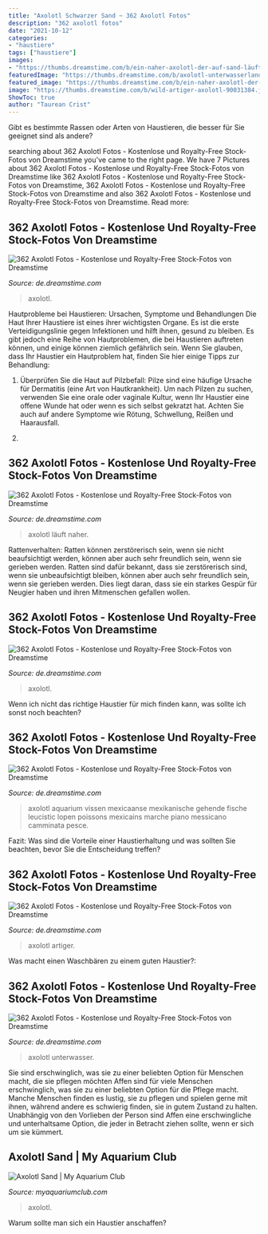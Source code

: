 ```yaml
---
title: "Axolotl Schwarzer Sand ~ 362 Axolotl Fotos"
description: "362 axolotl fotos"
date: "2021-10-12"
categories:
- "haustiere"
tags: ["haustiere"]
images:
- "https://thumbs.dreamstime.com/b/ein-naher-axolotl-der-auf-sand-läuft-vancouver-aquarium-kanada-169830786.jpg"
featuredImage: "https://thumbs.dreamstime.com/b/axolotl-unterwasserlandschaft-die-einen-auf-sandigen-boden-zeigt-184562104.jpg"
featured_image: "https://thumbs.dreamstime.com/b/ein-naher-axolotl-der-auf-sand-läuft-vancouver-aquarium-kanada-169830786.jpg"
image: "https://thumbs.dreamstime.com/b/wild-artiger-axolotl-90031384.jpg"
ShowToc: true
author: "Taurean Crist"
---
```



Gibt es bestimmte Rassen oder Arten von Haustieren, die besser für Sie geeignet sind als andere?

	

		
searching about 362 Axolotl Fotos - Kostenlose und Royalty-Free Stock-Fotos von Dreamstime you've came to the right page. We have 7 Pictures about 362 Axolotl Fotos - Kostenlose und Royalty-Free Stock-Fotos von Dreamstime like 362 Axolotl Fotos - Kostenlose und Royalty-Free Stock-Fotos von Dreamstime, 362 Axolotl Fotos - Kostenlose und Royalty-Free Stock-Fotos von Dreamstime and also 362 Axolotl Fotos - Kostenlose und Royalty-Free Stock-Fotos von Dreamstime. Read more:
		
    
## 362 Axolotl Fotos - Kostenlose Und Royalty-Free Stock-Fotos Von Dreamstime

<img loading=lazy src="https://thumbs.dreamstime.com/b/axolotl-unterwasserlandschaft-die-einen-auf-sandigen-boden-zeigt-184562104.jpg" onerror="this.onerror=null;this.src='https://tse2.mm.bing.net/th?id=OIP.1JkuWQri23qdYobPx9jL5AHaE7&amp;pid=15.1';" alt="362 Axolotl Fotos - Kostenlose und Royalty-Free Stock-Fotos von Dreamstime">

_Source: de.dreamstime.com_

>axolotl. 

	

Hautprobleme bei Haustieren: Ursachen, Symptome und Behandlungen
Die Haut Ihrer Haustiere ist eines ihrer wichtigsten Organe. Es ist die erste Verteidigungslinie gegen Infektionen und hilft ihnen, gesund zu bleiben. Es gibt jedoch eine Reihe von Hautproblemen, die bei Haustieren auftreten können, und einige können ziemlich gefährlich sein. Wenn Sie glauben, dass Ihr Haustier ein Hautproblem hat, finden Sie hier einige Tipps zur Behandlung:
1. Überprüfen Sie die Haut auf Pilzbefall: Pilze sind eine häufige Ursache für Dermatitis (eine Art von Hautkrankheit). Um nach Pilzen zu suchen, verwenden Sie eine orale oder vaginale Kultur, wenn Ihr Haustier eine offene Wunde hat oder wenn es sich selbst gekratzt hat. Achten Sie auch auf andere Symptome wie Rötung, Schwellung, Reißen und Haarausfall.

2.

    
## 362 Axolotl Fotos - Kostenlose Und Royalty-Free Stock-Fotos Von Dreamstime

<img loading=lazy src="https://thumbs.dreamstime.com/b/ein-naher-axolotl-der-auf-sand-läuft-vancouver-aquarium-kanada-169830786.jpg" onerror="this.onerror=null;this.src='https://tse2.mm.bing.net/th?id=OIP.bdfJRLrGQMYFDjKwuYNdJQHaE8&amp;pid=15.1';" alt="362 Axolotl Fotos - Kostenlose und Royalty-Free Stock-Fotos von Dreamstime">

_Source: de.dreamstime.com_

>axolotl läuft naher. 

	

Rattenverhalten: Ratten können zerstörerisch sein, wenn sie nicht beaufsichtigt werden, können aber auch sehr freundlich sein, wenn sie gerieben werden.
Ratten sind dafür bekannt, dass sie zerstörerisch sind, wenn sie unbeaufsichtigt bleiben, können aber auch sehr freundlich sein, wenn sie gerieben werden. Dies liegt daran, dass sie ein starkes Gespür für Neugier haben und ihren Mitmenschen gefallen wollen.

    
## 362 Axolotl Fotos - Kostenlose Und Royalty-Free Stock-Fotos Von Dreamstime

<img loading=lazy src="https://thumbs.dreamstime.com/b/frischwasseraquarium-axolotl-eine-große-salamander-eidechsenart-fisch-der-den-schutz-eines-halbierten-blumentopfs-einem-213817936.jpg" onerror="this.onerror=null;this.src='https://tse4.mm.bing.net/th?id=OIP.DcLQOJsD4AenWLn7y50meAHaEx&amp;pid=15.1';" alt="362 Axolotl Fotos - Kostenlose und Royalty-Free Stock-Fotos von Dreamstime">

_Source: de.dreamstime.com_

>axolotl. 

	

Wenn ich nicht das richtige Haustier für mich finden kann, was sollte ich sonst noch beachten?

    
## 362 Axolotl Fotos - Kostenlose Und Royalty-Free Stock-Fotos Von Dreamstime

<img loading=lazy src="https://thumbs.dreamstime.com/b/mexikanische-gehende-fische-des-axolotl-109572118.jpg" onerror="this.onerror=null;this.src='https://tse1.mm.bing.net/th?id=OIP.-bDD27ZYTUC345nKjIHrTQHaE2&amp;pid=15.1';" alt="362 Axolotl Fotos - Kostenlose und Royalty-Free Stock-Fotos von Dreamstime">

_Source: de.dreamstime.com_

>axolotl aquarium vissen mexicaanse mexikanische gehende fische leucistic lopen poissons mexicains marche piano messicano camminata pesce. 

	

Fazit: Was sind die Vorteile einer Haustierhaltung und was sollten Sie beachten, bevor Sie die Entscheidung treffen?

    
## 362 Axolotl Fotos - Kostenlose Und Royalty-Free Stock-Fotos Von Dreamstime

<img loading=lazy src="https://thumbs.dreamstime.com/b/wild-artiger-axolotl-90031384.jpg" onerror="this.onerror=null;this.src='https://tse3.mm.bing.net/th?id=OIP.MW4IDoBfS6g3p_PqRTLkDgHaEK&amp;pid=15.1';" alt="362 Axolotl Fotos - Kostenlose und Royalty-Free Stock-Fotos von Dreamstime">

_Source: de.dreamstime.com_

>axolotl artiger. 

	

Was macht einen Waschbären zu einem guten Haustier?:

    
## 362 Axolotl Fotos - Kostenlose Und Royalty-Free Stock-Fotos Von Dreamstime

<img loading=lazy src="https://thumbs.dreamstime.com/b/mexikanisches-salamanderporträt-des-axolotl-unterwasser-71038147.jpg" onerror="this.onerror=null;this.src='https://tse1.mm.bing.net/th?id=OIP.uI47eMBFdlgKRbm3xvPjawHaE7&amp;pid=15.1';" alt="362 Axolotl Fotos - Kostenlose und Royalty-Free Stock-Fotos von Dreamstime">

_Source: de.dreamstime.com_

>axolotl unterwasser. 

	

Sie sind erschwinglich, was sie zu einer beliebten Option für Menschen macht, die sie pflegen möchten
Affen sind für viele Menschen erschwinglich, was sie zu einer beliebten Option für die Pflege macht. Manche Menschen finden es lustig, sie zu pflegen und spielen gerne mit ihnen, während andere es schwierig finden, sie in gutem Zustand zu halten. Unabhängig von den Vorlieben der Person sind Affen eine erschwingliche und unterhaltsame Option, die jeder in Betracht ziehen sollte, wenn er sich um sie kümmert.

    
## Axolotl Sand | My Aquarium Club

<img loading=lazy src="https://dlgdxii3fgupk.cloudfront.net/myaquariumclub.com/images/fbfiles/images/414w/20130323_080520_zps850f7532_v_1517424057.jpg" onerror="this.onerror=null;this.src='https://tse3.mm.bing.net/th?id=OIP.byQy3lfC1WnITP2iDyfSYAAAAA&amp;pid=15.1';" alt="Axolotl Sand | My Aquarium Club">

_Source: myaquariumclub.com_

>axolotl. 

	

Warum sollte man sich ein Haustier anschaffen?

